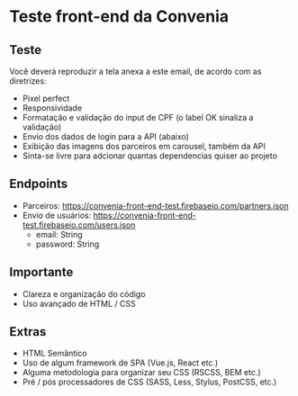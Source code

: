 # Teste front-end da Convenia

## Teste

Você deverá reproduzir a tela anexa a este email, de acordo com as diretrizes:

- Pixel perfect
- Responsividade
- Formatação e validação do input de CPF (o label OK sinaliza a validação)
- Envio dos dados de login para a API (abaixo)
- Exibição das imagens dos parceiros em carousel, também da API
- Sinta-se livre para adcionar quantas dependencias quiser ao projeto

## Endpoints

- Parceiros: https://convenia-front-end-test.firebaseio.com/partners.json
- Envio de usuários: https://convenia-front-end-test.firebaseio.com/users.json
    * email: String
    * password: String

## Importante
- Clareza e organização do código
- Uso avançado de HTML / CSS

## Extras
- HTML Semântico
- Uso de algum framework de SPA (Vue.js, React etc.)
- Alguma metodologia para organizar seu CSS (RSCSS, BEM etc.)
- Pré / pós processadores de CSS (SASS, Less, Stylus, PostCSS, etc.)
